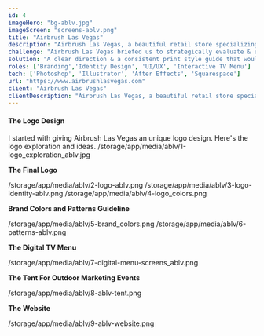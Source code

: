 ```yaml
---
id: 4
imageHero: "bg-ablv.jpg"
imageScreen: "screens-ablv.png"
title: "Airbrush Las Vegas"
description: "Airbrush Las Vegas, a beautiful retail store specializing in all airbrush apparel and events located in the heart of Vegas."
challenge: "Airbrush Las Vegas briefed us to strategically evaluate & unify the brand’s image for its retail store and digital assets. The mission was to come up with a scalable identity system that establishes this business as the #1 native Las Vegas go-to store for anything related to airbrushing."
solution: "A clear direction & a consistent print style guide that would steer all future collateral and digital designs for the company, across multiple touch points including a TV menu."
roles: ['Branding','Identity Design', 'UI/UX', 'Interactive TV Menu']
tech: ['Photoshop', 'Illustrator', 'After Effects', 'Squarespace']
url: "https://www.airbrushlasvegas.com"
client: "Airbrush Las Vegas"
clientDescription: "Airbrush Las Vegas, a beautiful retail store specializing in all airbrush apparel and events located in the heart of Vegas."
---
```

#### The Logo Design

I started with giving Airbrush Las Vegas an unique logo design. Here's the logo exploration and ideas.
/storage/app/media/ablv/1-logo_exploration_ablv.jpg


**The Final Logo**

/storage/app/media/ablv/2-logo-ablv.png
/storage/app/media/ablv/3-logo-identity-ablv.png
/storage/app/media/ablv/4-logo_colors.png


**Brand Colors and Patterns Guideline**

/storage/app/media/ablv/5-brand_colors.png
/storage/app/media/ablv/6-patterns-ablv.png


**The Digital TV Menu**

/storage/app/media/ablv/7-digital-menu-screens_ablv.png


**The Tent For Outdoor Marketing Events**

/storage/app/media/ablv/8-ablv-tent.png


**The Website**

/storage/app/media/ablv/9-ablv-website.png